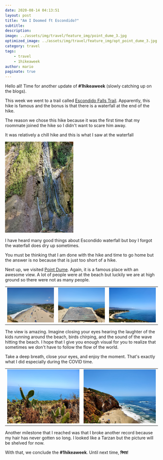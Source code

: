 ```yaml
---
date: 2020-08-14 04:13:51
layout: post
title: "Am I Doomed ft Escondido?"
subtitle:
description:
image: ../assets/img/travel/feature_img/point_dume_3.jpg
optimized_image: ../assets/img/travel/feature_img/opt_point_dume_3.jpg
category: travel
tags:
    - travel
    - 1hikeaweek
author: mario
paginate: true
---
```


Hello all! Time for another update of **#1hikeaweek** (slowly catching up on the blogs). 

This week we went to a trail called [Escondido Falls Trail](https://www.alltrails.com/trail/us/california/escondido-falls-trail). Apparently, this hike is famous and the bonus is that there is a waterfall at the end of the hike.

The reason we chose this hike because it was the first time that my roommate joined the hike so I didn't want to scare him away.

It was relatively a chill hike and this is what I saw at the waterfall

<img src="../assets/img/travel/escondido_dume/escondido.jpg" style="height: 300px;" alt="escondido"/>

I have heard many good things about Escondido waterfall but boy I forgot the waterfall does dry up sometimes.

You must be thinking that I am done with the hike and time to go home but the answer is no because that is just too short of a hike.

Next up, we visited [Point Dume](http://www.parks.ca.gov/?page_id=623). Again, it is a famous place with an awesome view. A lot of people were at the beach but luckily we are at high ground so there were not as many people.

<table><tr>
    <td> <img src="../assets/img/travel/escondido_dume/point_dume_1.jpg" alt="view 1" style="width: 250px;"/> </td>
    <td> <img src="../assets/img/travel/escondido_dume/point_dume_2.jpg" alt="view 2" style="width: 250px;"/> </td>
    <td> <img src="../assets/img/travel/escondido_dume/point_dume_3.jpg" alt="view 3" style="width: 250px;"/> </td>
</tr></table>

The view is amazing. Imagine closing your eyes hearing the laughter of the kids running around the beach, birds chirping, and the sound of the wave hitting the beach. I hope that I give you enough visual for you to realize that sometimes we don't have to follow the flow of the world.

Take a deep breath, close your eyes, and enjoy the moment. That's exactly what I did especially during the COVID time.

<table><tr>
    <td> <img src="../assets/img/travel/escondido_dume/point_dume_4.jpg" alt="view 4" style="width: 250px;"/> </td>
    <td> <img src="../assets/img/travel/escondido_dume/point_dume_5.jpg" alt="view 5" style="width: 250px;"/> </td>
</tr></table>

Another milestone that I reached was that I broke another record because my hair has never gotten so long. I looked like a Tarzan but the picture will be shelved for now.

With that, we conclude the **#1hikeaweek**. Until next time, **বিদায়**!

